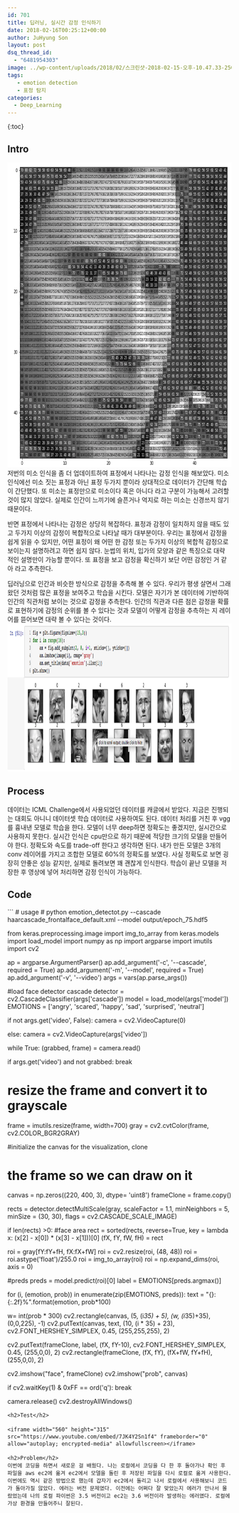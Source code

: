 ```yaml
---
id: 701
title: 딥러닝, 실시간 감정 인식하기
date: 2018-02-16T00:25:12+00:00
author: JuHyung Son
layout: post
dsq_thread_id:
  - "6481954303"
image: ../wp-content/uploads/2018/02/스크린샷-2018-02-15-오후-10.47.33-250x250.png
tags:
   - emotion detection
   - 표정 탐지
categories:
  - Deep_Learning
---
```

{:toc}
<h2>Intro</h2>
<img class="aligncenter size-full wp-image-702" src="../wp-content/uploads/2018/02/스크린샷-2018-02-15-오후-10.47.33.png" alt="" width="705" height="684" />
저번의 미소 인식을 좀 더 업데이트하여 표정에서 나타나는 감정 인식을 해보았다. 미소 인식에선 미소 짓는 표정과 아닌 표정 두가지 뿐이라 상대적으로 데이터가 간단해 학습이 간단했다. 또 미소는 표정만으로 미소이다 혹은 아니다 라고 구분이 가능해서 고려할 것이 많지 않았다. 실제로 인간이 느끼기에 슬픈거나 억지로 하는 미소는 신경쓰지 않기 때문이다.

반면 표정에서 나타나는 감정은 상당히 복잡하다. 표정과 감정이 일치하지 않을 때도 있고 두가지 이상의 감정이 복합적으로 나타날 때가 대부분이다. 우리는 표정에서 감정을 쉽게 읽을 수 있지만, 어떤 표정이 왜 어떤 한 감정 또는 두가지 이상의 복합적 감정으로 보이는지 설명하려고 하면 쉽지 않다. 눈썹의 위치, 입가의 모양과 같은 특징으로 대략 적인 설명만이 가능할 뿐이다. 또 표정을 보고 감정을 확신하기 보단 어떤 감정인 거 같아 라고 추측한다.

딥러닝으로 인간과 비슷한 방식으로 감정을 추측해 볼 수 있다. 우리가 평생 살면서 그래 왔던 것처럼 많은 표정을 보여주고 학습을 시킨다. 모델은 자기가 본 데이터에 기반하여 인간의 직관처럼 보이는 것으로 감정을 추측한다. 인간의 직관과 다른 점은 감정을 확률로 표현하기에 감정의 순위를 볼 수 있다는 것과 모델이 어떻게 감정을 추측하는 지 레이어를 뜯어보면 대략 볼 수 있다는 것이다.
<img class="aligncenter size-full wp-image-703" src="../wp-content/uploads/2018/02/스크린샷-2018-02-15-오후-10.46.25.png" alt="" width="1108" height="332" />
<h2>Process</h2>
데이터는 ICML Challenge에서 사용되었던 데이터를 캐글에서 받았다. 지금은 진행되는 대회도 아니니 데이터셋 학습 데이터로 사용하여도 된다. 데이터 처리를 거친 후 vgg를 흉내낸 모델로 학습을 한다. 모델이 너무 deep하면 정확도는 좋겠지만, 실시간으로 사용하지 못한다. 실시간 인식은 cpu만으로 하기 때문에 적당한 크기의 모델을 만들어야 한다. 정확도와 속도를 trade-off 한다고 생각하면 된다. 내가 만든 모델은 3개의 conv 레이어를 가지고 조합한 모델로 60%의 정확도를 보였다. 사실 정확도로 보면 굉장히 안좋은 성능 같지만, 실제로 돌려보면 꽤 괜찮게 인식한다. 학습이 끝난 모델을 저장한 후 영상에 넣어 처리하면 감정 인식이 가능하다.
<h2>Code</h2>
```
# usage
# python emotion_detectot.py --cascade haarcascade_frontalface_default.xml --model output/epoch_75.hdf5

from keras.preprocessing.image import img_to_array
from keras.models import load_model
import numpy as np
import argparse
import imutils
import cv2

ap = argparse.ArgumentParser()
ap.add_argument('-c', '--cascade', required = True)
ap.add_argument('-m', '--model', required = True)
ap.add_argument('-v', '--video')
args = vars(ap.parse_args())

#load face detector cascade
detector = cv2.CascadeClassifier(args['cascade'])
model = load_model(args['model'])
EMOTIONS = ['angry', 'scared', 'happy', 'sad', 'surprised', 'neutral']

if not args.get('video', False):
camera = cv2.VideoCapture(0)

else:
camera = cv2.VideoCapture(args['video'])

while True:
(grabbed, frame) = camera.read()

if args.get('video') and not grabbed:
break
# resize the frame and convert it to grayscale
frame = imutils.resize(frame, width=700)
gray = cv2.cvtColor(frame, cv2.COLOR_BGR2GRAY)

#initialize the canvas for the visualization, clone
# the frame so we can draw on it
canvas = np.zeros((220, 400, 3), dtype= 'uint8')
frameClone = frame.copy()

rects = detector.detectMultiScale(gray, scaleFactor = 1.1,
minNeighbors = 5, minSize = (30, 30),
flags = cv2.CASCADE_SCALE_IMAGE)

if len(rects) >0:
#face area
rect = sorted(rects, reverse=True, key = lambda x: (x[2] - x[0]) * (x[3] - x[1]))[0]
(fX, fY, fW, fH) = rect

roi = gray[fY:fY+fH, fX:fX+fW]
roi = cv2.resize(roi, (48, 48))
roi = roi.astype('float')/255.0
roi = img_to_array(roi)
roi = np.expand_dims(roi, axis = 0)

#preds
preds = model.predict(roi)[0]
label = EMOTIONS[preds.argmax()]

for (i, (emotion, prob)) in enumerate(zip(EMOTIONS, preds)):
text = "{}: {:.2f}%".format(emotion, prob*100)

w= int(prob * 300)
cv2.rectangle(canvas, (5, (i*35) + 5),
(w, (i*35)+35), (0,0,225), -1)
cv2.putText(canvas, text, (10, (i * 35) + 23),
cv2.FONT_HERSHEY_SIMPLEX, 0.45, (255,255,255), 2)

cv2.putText(frameClone, label, (fX, fY-10), cv2.FONT_HERSHEY_SIMPLEX, 0.45, (255,0,0), 2)
cv2.rectangle(frameClone, (fX, fY), (fX+fW, fY+fH),(255,0,0), 2)

cv2.imshow("face", frameClone)
cv2.imshow("prob", canvas)

if cv2.waitKey(1) & 0xFF == ord('q'):
break

camera.release()
cv2.destroyAllWindows()
```
<h2>Test</h2>

<iframe width="560" height="315" src="https://www.youtube.com/embed/7JK4Y2Sn1f4" frameborder="0" allow="autoplay; encrypted-media" allowfullscreen></iframe>

<h2>Problem</h2>
이번에 코딩을 하면서 새로운 걸 배웠다. 나는 로컬에서 코딩을 다 한 후 돌아가나 확인 후 파일을 aws ec2에 옮겨 ec2에서 모델을 돌린 후 저장된 파일을 다시 로컬로 옮겨 사용한다. 이번에도 역시 같은 방법으로 했는데 갑자기 ec2에서 돌리고 나서 로컬에서 사용해보니 코드가 돌아가질 않았다. 에러는 버전 문제였다. 이전에는 어쩌다 잘 맞았는지 에러가 안나서 몰랐었는데 나의 로컬 파이썬은 3.5 버전이고 ec2는 3.6 버전이라 발생하는 에러였다. 로컬에 가상 환경을 만들어주니 잘된다.
